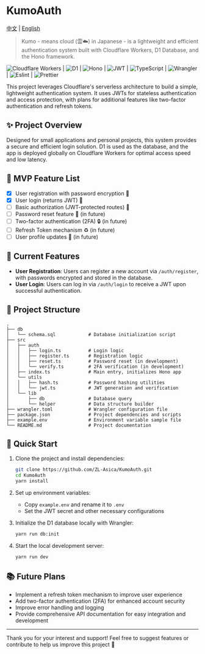 # KumoAuth

[中文](./README.md) | [English](./README_EN.md)

> Kumo - means cloud (雲☁️) in Japanese - is a lightweight and efficient authentication system built with Cloudflare Workers, D1 Database, and the Hono framework.

![Cloudflare Workers](https://img.shields.io/badge/Cloudflare-Workers-F38020?logo=cloudflare) | ![D1](https://img.shields.io/badge/Database-D1-F38020?logo=sqlite) | ![Hono](https://img.shields.io/badge/Framework-Hono-007ACC?logo=typescript) | ![JWT](https://img.shields.io/badge/Auth-JWT-000000?logo=jsonwebtokens) | ![TypeScript](https://img.shields.io/badge/Language-TypeScript-007ACC?logo=typescript) | ![Wrangler](https://img.shields.io/badge/CLI-Wrangler-F38020?logo=cloudflare) | ![Eslint](https://img.shields.io/badge/eslint-4B32C3?style=for-the-badge&logo=eslint&logoColor=white) | ![Prettier](https://img.shields.io/badge/Prettier-F7B93E?style=flat&logo=Prettier&logoColor=white)

This project leverages Cloudflare's serverless architecture to build a simple, lightweight authentication system. It uses JWTs for stateless authentication and access protection, with plans for additional features like two-factor authentication and refresh tokens.

## ✨ Project Overview

Designed for small applications and personal projects, this system provides a secure and efficient login solution. D1 is used as the database, and the app is deployed globally on Cloudflare Workers for optimal access speed and low latency.

## 🎯 MVP Feature List

- [x] User registration with password encryption 📝
- [x] User login (returns JWT) 🔑
- [ ] Basic authorization (JWT-protected routes) 🔐
- [ ] Password reset feature 🔄 (in future)
- [ ] Two-factor authentication (2FA) 🔒 (in future)
- [ ] Refresh Token mechanism ♻️ (in future)
- [ ] User profile updates 👤 (in future)

## 📜 Current Features

- **User Registration**: Users can register a new account via `/auth/register`, with passwords encrypted and stored in the database.
- **User Login**: Users can log in via `/auth/login` to receive a JWT upon successful authentication.

## 📂 Project Structure

```plaintext
.
├── db
│   └── schema.sql            # Database initialization script
├── src
│   ├── auth
│   │   ├── login.ts          # Login logic
│   │   ├── register.ts       # Registration logic
│   │   ├── reset.ts          # Password reset (in development)
│   │   └── verify.ts         # 2FA verification (in development)
│   ├── index.ts              # Main entry, initializes Hono app
│   └── utils
│   │   ├── hash.ts           # Password hashing utilities
│   │   └── jwt.ts            # JWT generation and verification
│   └── lib
│       ├── db                # Database query
│       └── helper            # Data structure builder
├── wrangler.toml             # Wrangler configuration file
├── package.json              # Project dependencies and scripts
├── example.env               # Environment variable sample file
└── README.md                 # Project documentation
```

## 🚀 Quick Start

1. Clone the project and install dependencies:

   ```bash
   git clone https://github.com/ZL-Asica/KumoAuth.git
   cd KumoAuth
   yarn install
   ```

2. Set up environment variables:

   - Copy `example.env` and rename it to `.env`
   - Set the JWT secret and other necessary configurations

3. Initialize the D1 database locally with Wrangler:

   ```bash
   yarn run db:init
   ```

4. Start the local development server:

   ```bash
   yarn run dev
   ```

## 📚 Future Plans

- Implement a refresh token mechanism to improve user experience
- Add two-factor authentication (2FA) for enhanced account security
- Improve error handling and logging
- Provide comprehensive API documentation for easy integration and development

---

Thank you for your interest and support! Feel free to suggest features or contribute to help us improve this project 🙌
